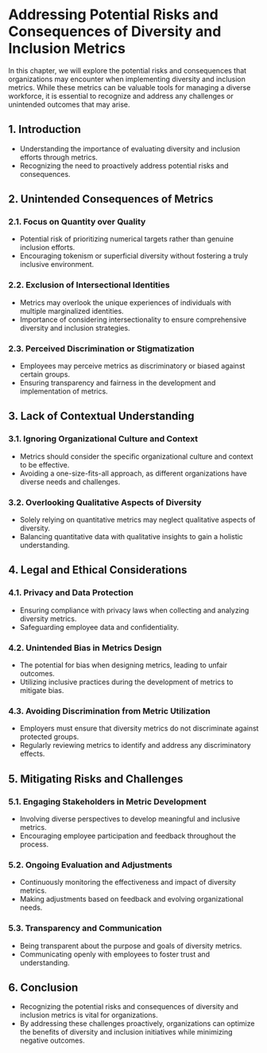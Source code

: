 Addressing Potential Risks and Consequences of Diversity and Inclusion Metrics
=========================================================================================

In this chapter, we will explore the potential risks and consequences that organizations may encounter when implementing diversity and inclusion metrics. While these metrics can be valuable tools for managing a diverse workforce, it is essential to recognize and address any challenges or unintended outcomes that may arise.

1\. Introduction
---------------

* Understanding the importance of evaluating diversity and inclusion efforts through metrics.
* Recognizing the need to proactively address potential risks and consequences.

2\. Unintended Consequences of Metrics
-------------------------------------

### 2.1. Focus on Quantity over Quality

* Potential risk of prioritizing numerical targets rather than genuine inclusion efforts.
* Encouraging tokenism or superficial diversity without fostering a truly inclusive environment.

### 2.2. Exclusion of Intersectional Identities

* Metrics may overlook the unique experiences of individuals with multiple marginalized identities.
* Importance of considering intersectionality to ensure comprehensive diversity and inclusion strategies.

### 2.3. Perceived Discrimination or Stigmatization

* Employees may perceive metrics as discriminatory or biased against certain groups.
* Ensuring transparency and fairness in the development and implementation of metrics.

3\. Lack of Contextual Understanding
-----------------------------------

### 3.1. Ignoring Organizational Culture and Context

* Metrics should consider the specific organizational culture and context to be effective.
* Avoiding a one-size-fits-all approach, as different organizations have diverse needs and challenges.

### 3.2. Overlooking Qualitative Aspects of Diversity

* Solely relying on quantitative metrics may neglect qualitative aspects of diversity.
* Balancing quantitative data with qualitative insights to gain a holistic understanding.

4\. Legal and Ethical Considerations
-----------------------------------

### 4.1. Privacy and Data Protection

* Ensuring compliance with privacy laws when collecting and analyzing diversity metrics.
* Safeguarding employee data and confidentiality.

### 4.2. Unintended Bias in Metrics Design

* The potential for bias when designing metrics, leading to unfair outcomes.
* Utilizing inclusive practices during the development of metrics to mitigate bias.

### 4.3. Avoiding Discrimination from Metric Utilization

* Employers must ensure that diversity metrics do not discriminate against protected groups.
* Regularly reviewing metrics to identify and address any discriminatory effects.

5\. Mitigating Risks and Challenges
----------------------------------

### 5.1. Engaging Stakeholders in Metric Development

* Involving diverse perspectives to develop meaningful and inclusive metrics.
* Encouraging employee participation and feedback throughout the process.

### 5.2. Ongoing Evaluation and Adjustments

* Continuously monitoring the effectiveness and impact of diversity metrics.
* Making adjustments based on feedback and evolving organizational needs.

### 5.3. Transparency and Communication

* Being transparent about the purpose and goals of diversity metrics.
* Communicating openly with employees to foster trust and understanding.

6\. Conclusion
-------------

* Recognizing the potential risks and consequences of diversity and inclusion metrics is vital for organizations.
* By addressing these challenges proactively, organizations can optimize the benefits of diversity and inclusion initiatives while minimizing negative outcomes.
